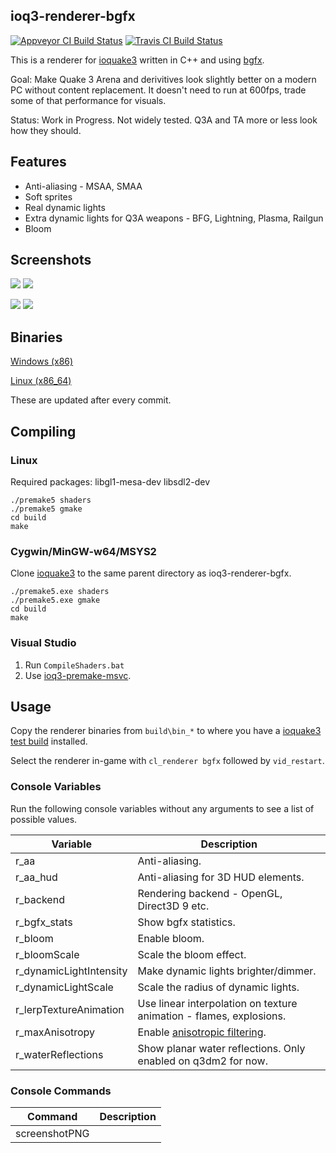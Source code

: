 ## ioq3-renderer-bgfx

[![Appveyor CI Build Status](https://ci.appveyor.com/api/projects/status/github/jpcy/ioq3-renderer-bgfx?branch=master&svg=true)](https://ci.appveyor.com/project/jpcy/ioq3-renderer-bgfx)
[![Travis CI Build Status](https://travis-ci.org/jpcy/ioq3-renderer-bgfx.svg?branch=master)](https://travis-ci.org/jpcy/ioq3-renderer-bgfx)

This is a renderer for [ioquake3](https://github.com/ioquake/ioq3) written in C++ and using [bgfx](https://github.com/bkaradzic/bgfx).

Goal: Make Quake 3 Arena and derivitives look slightly better on a modern PC without content replacement. It doesn't need to run at 600fps, trade some of that performance for visuals.

Status: Work in Progress. Not widely tested. Q3A and TA more or less look how they should.

## Features
* Anti-aliasing - MSAA, SMAA
* Soft sprites
* Real dynamic lights
* Extra dynamic lights for Q3A weapons - BFG, Lightning, Plasma, Railgun
* Bloom

## Screenshots

[![](http://i.imgur.com/86x8FN2.png)](http://i.imgur.com/WHYjbF0.jpg)
[![](http://i.imgur.com/eA2ydm8.png)](http://i.imgur.com/vPhQbMc.jpg)

[![](http://i.imgur.com/1QPNbzr.png)](http://i.imgur.com/LvMyLgB.jpg)
[![](http://i.imgur.com/KkGO5Hc.png)](http://i.imgur.com/ShxFR3o.jpg)

## Binaries

[Windows (x86)](https://dl.bintray.com/jpcy/ioq3-renderer-bgfx/renderer_bgfx_x86.zip)

[Linux (x86_64)](https://dl.bintray.com/jpcy/ioq3-renderer-bgfx/renderer_bgfx_x86_64.tar.gz)

These are updated after every commit.

## Compiling

### Linux

Required packages: libgl1-mesa-dev libsdl2-dev

```
./premake5 shaders
./premake5 gmake
cd build
make
```

### Cygwin/MinGW-w64/MSYS2

Clone [ioquake3](https://github.com/ioquake/ioq3) to the same parent directory as ioq3-renderer-bgfx.

```
./premake5.exe shaders
./premake5.exe gmake
cd build
make
```

### Visual Studio
1. Run `CompileShaders.bat`
2. Use [ioq3-premake-msvc](https://github.com/jpcy/ioq3-premake-msvc).

## Usage

Copy the renderer binaries from `build\bin_*` to where you have a [ioquake3 test build](http://ioquake3.org/get-it/test-builds/) installed.

Select the renderer in-game with `cl_renderer bgfx` followed by `vid_restart`.

### Console Variables

Run the following console variables without any arguments to see a list of possible values.

Variable                | Description
------------------------|------------
r_aa                    | Anti-aliasing.
r_aa_hud                | Anti-aliasing for 3D HUD elements.
r_backend               | Rendering backend - OpenGL, Direct3D 9 etc.
r_bgfx_stats            | Show bgfx statistics.
r_bloom                 | Enable bloom.
r_bloomScale            | Scale the bloom effect.
r_dynamicLightIntensity | Make dynamic lights brighter/dimmer.
r_dynamicLightScale     | Scale the radius of dynamic lights.
r_lerpTextureAnimation  | Use linear interpolation on texture animation - flames, explosions.
r_maxAnisotropy         | Enable [anisotropic filtering](https://en.wikipedia.org/wiki/Anisotropic_filtering).
r_waterReflections      | Show planar water reflections. Only enabled on q3dm2 for now.

### Console Commands

Command         | Description
----------------|------------
screenshotPNG   |
